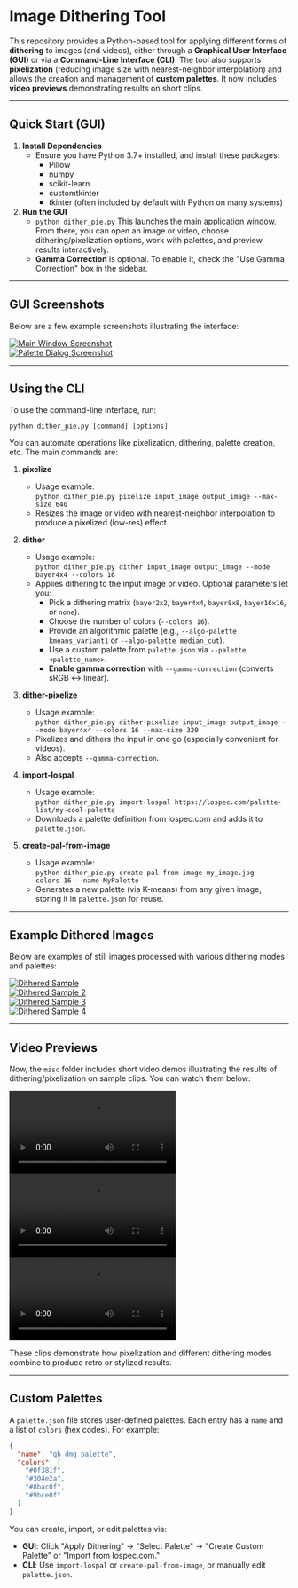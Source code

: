 # Image Dithering Tool

This repository provides a Python-based tool for applying different forms of **dithering** to images (and videos), either through a **Graphical User Interface (GUI)** or via a **Command-Line Interface (CLI)**. The tool also supports **pixelization** (reducing image size with nearest-neighbor interpolation) and allows the creation and management of **custom palettes**. It now includes **video previews** demonstrating results on short clips.

---

## Quick Start (GUI)

1. **Install Dependencies**  
   - Ensure you have Python 3.7+ installed, and install these packages:
     - Pillow
     - numpy
     - scikit-learn
     - customtkinter
     - tkinter (often included by default with Python on many systems)
2. **Run the GUI**  
   - `python dither_pie.py`
   This launches the main application window. From there, you can open an image or video, choose dithering/pixelization options, work with palettes, and preview results interactively.  
   - **Gamma Correction** is optional. To enable it, check the "Use Gamma Correction" box in the sidebar.

---

## GUI Screenshots

Below are a few example screenshots illustrating the interface:

[<img src="misc/Screenshot_main_window.jpg" alt="Main Window Screenshot" />](## "Screenshot of the main window")  
[<img src="misc/Screenshot_palette_dialog.jpg" alt="Palette Dialog Screenshot" />](## "Screenshot of the palette dialog")

---

## Using the CLI

To use the command-line interface, run:

`python dither_pie.py [command] [options]`

You can automate operations like pixelization, dithering, palette creation, etc. The main commands are:

1. **pixelize**  
   - Usage example:  
     `python dither_pie.py pixelize input_image output_image --max-size 640`
   - Resizes the image or video with nearest-neighbor interpolation to produce a pixelized (low-res) effect.

2. **dither**  
   - Usage example:  
     `python dither_pie.py dither input_image output_image --mode bayer4x4 --colors 16`
   - Applies dithering to the input image or video. Optional parameters let you:
     - Pick a dithering matrix (`bayer2x2`, `bayer4x4`, `bayer8x8`, `bayer16x16`, or `none`).
     - Choose the number of colors (`--colors 16`).
     - Provide an algorithmic palette (e.g., `--algo-palette kmeans_variant1` or `--algo-palette median_cut`).
     - Use a custom palette from `palette.json` via `--palette <palette_name>`.
     - **Enable gamma correction** with `--gamma-correction` (converts sRGB ↔ linear).

3. **dither-pixelize**  
   - Usage example:  
     `python dither_pie.py dither-pixelize input_image output_image --mode bayer4x4 --colors 16 --max-size 320`
   - Pixelizes and dithers the input in one go (especially convenient for videos).  
   - Also accepts `--gamma-correction`.

4. **import-lospal**  
   - Usage example:  
     `python dither_pie.py import-lospal https://lospec.com/palette-list/my-cool-palette`
   - Downloads a palette definition from lospec.com and adds it to `palette.json`.

5. **create-pal-from-image**  
   - Usage example:  
     `python dither_pie.py create-pal-from-image my_image.jpg --colors 16 --name MyPalette`
   - Generates a new palette (via K-means) from any given image, storing it in `palette.json` for reuse.

---

## Example Dithered Images

Below are examples of still images processed with various dithering modes and palettes:

[<img src="misc/grid_image.png" alt="Dithered Sample" />](## "7cats / Roberta")  
[<img src="misc/grid_image2.png" alt="Dithered Sample 2" />](## "ink / inksgirls")  
[<img src="misc/grid_image3.png" alt="Dithered Sample 3" />](## "asagi ryo sample")  
[<img src="misc/grid_image4.png" alt="Dithered Sample 4" />](## "kenomotsu yukuwa / MiSide")

---

## Video Previews

Now, the `misc` folder includes short video demos illustrating the results of dithering/pixelization on sample clips. You can watch them below:

<video src="https://github.com/user-attachments/assets/51eeacd6-c3bb-4e4e-9249-bcc954649c68"></video>
<video src="https://github.com/user-attachments/assets/f81f9e8a-4cb4-4acf-8619-96709243e227"></video>
<video src="https://github.com/user-attachments/assets/8ba5a42c-407b-48f5-95ea-6cf6d941b219"></video>

These clips demonstrate how pixelization and different dithering modes combine to produce retro or stylized results.

---

## Custom Palettes

A `palette.json` file stores user-defined palettes. Each entry has a `name` and a list of `colors` (hex codes). For example:

```json
{
  "name": "gb_dmg_palette",
  "colors": [
    "#0f381f",
    "#304e2a",
    "#8bac0f",
    "#9bce0f"
  ]
}
```

You can create, import, or edit palettes via:

- **GUI**: Click "Apply Dithering" -> "Select Palette" -> "Create Custom Palette" or "Import from lospec.com."
- **CLI**: Use `import-lospal` or `create-pal-from-image`, or manually edit `palette.json`.
